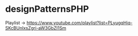 # designPatternsPHP
Playlist -> https://www.youtube.com/playlist?list=PLyugqHiq-SKcBUnIxsZgri-aW3GbZI1Sm
